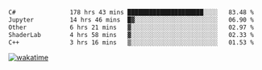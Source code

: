 <!--START_SECTION:waka-->

```txt
C#               178 hrs 43 mins █████████████████████░░░░   83.48 %
Jupyter          14 hrs 46 mins  █▓░░░░░░░░░░░░░░░░░░░░░░░   06.90 %
Other            6 hrs 21 mins   ▓░░░░░░░░░░░░░░░░░░░░░░░░   02.97 %
ShaderLab        4 hrs 58 mins   ▓░░░░░░░░░░░░░░░░░░░░░░░░   02.33 %
C++              3 hrs 16 mins   ▒░░░░░░░░░░░░░░░░░░░░░░░░   01.53 %
```

<!--END_SECTION:waka-->
[![wakatime](https://wakatime.com/badge/user/6c2f442e-41b4-42e3-bc06-d5d8203ad1da.svg)](https://wakatime.com/@6c2f442e-41b4-42e3-bc06-d5d8203ad1da)
